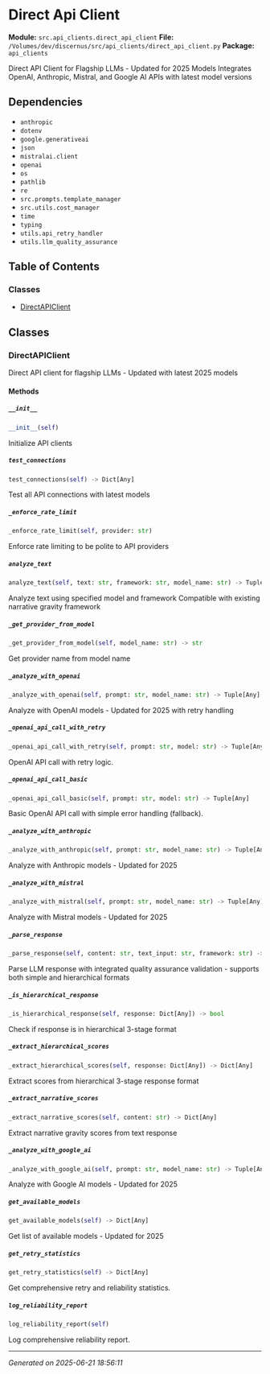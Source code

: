 # Direct Api Client

**Module:** `src.api_clients.direct_api_client`
**File:** `/Volumes/dev/discernus/src/api_clients/direct_api_client.py`
**Package:** `api_clients`

Direct API Client for Flagship LLMs - Updated for 2025 Models
Integrates OpenAI, Anthropic, Mistral, and Google AI APIs with latest model versions

## Dependencies

- `anthropic`
- `dotenv`
- `google.generativeai`
- `json`
- `mistralai.client`
- `openai`
- `os`
- `pathlib`
- `re`
- `src.prompts.template_manager`
- `src.utils.cost_manager`
- `time`
- `typing`
- `utils.api_retry_handler`
- `utils.llm_quality_assurance`

## Table of Contents

### Classes
- [DirectAPIClient](#directapiclient)

## Classes

### DirectAPIClient

Direct API client for flagship LLMs - Updated with latest 2025 models

#### Methods

##### `__init__`
```python
__init__(self)
```

Initialize API clients

##### `test_connections`
```python
test_connections(self) -> Dict[Any]
```

Test all API connections with latest models

##### `_enforce_rate_limit`
```python
_enforce_rate_limit(self, provider: str)
```

Enforce rate limiting to be polite to API providers

##### `analyze_text`
```python
analyze_text(self, text: str, framework: str, model_name: str) -> Tuple[Any]
```

Analyze text using specified model and framework
Compatible with existing narrative gravity framework

##### `_get_provider_from_model`
```python
_get_provider_from_model(self, model_name: str) -> str
```

Get provider name from model name

##### `_analyze_with_openai`
```python
_analyze_with_openai(self, prompt: str, model_name: str) -> Tuple[Any]
```

Analyze with OpenAI models - Updated for 2025 with retry handling

##### `_openai_api_call_with_retry`
```python
_openai_api_call_with_retry(self, prompt: str, model: str) -> Tuple[Any]
```

OpenAI API call with retry logic.

##### `_openai_api_call_basic`
```python
_openai_api_call_basic(self, prompt: str, model: str) -> Tuple[Any]
```

Basic OpenAI API call with simple error handling (fallback).

##### `_analyze_with_anthropic`
```python
_analyze_with_anthropic(self, prompt: str, model_name: str) -> Tuple[Any]
```

Analyze with Anthropic models - Updated for 2025

##### `_analyze_with_mistral`
```python
_analyze_with_mistral(self, prompt: str, model_name: str) -> Tuple[Any]
```

Analyze with Mistral models - Updated for 2025

##### `_parse_response`
```python
_parse_response(self, content: str, text_input: str, framework: str) -> Dict[Any]
```

Parse LLM response with integrated quality assurance validation - supports both simple and hierarchical formats

##### `_is_hierarchical_response`
```python
_is_hierarchical_response(self, response: Dict[Any]) -> bool
```

Check if response is in hierarchical 3-stage format

##### `_extract_hierarchical_scores`
```python
_extract_hierarchical_scores(self, response: Dict[Any]) -> Dict[Any]
```

Extract scores from hierarchical 3-stage response format

##### `_extract_narrative_scores`
```python
_extract_narrative_scores(self, content: str) -> Dict[Any]
```

Extract narrative gravity scores from text response

##### `_analyze_with_google_ai`
```python
_analyze_with_google_ai(self, prompt: str, model_name: str) -> Tuple[Any]
```

Analyze with Google AI models - Updated for 2025

##### `get_available_models`
```python
get_available_models(self) -> Dict[Any]
```

Get list of available models - Updated for 2025

##### `get_retry_statistics`
```python
get_retry_statistics(self) -> Dict[Any]
```

Get comprehensive retry and reliability statistics.

##### `log_reliability_report`
```python
log_reliability_report(self)
```

Log comprehensive reliability report.

---

*Generated on 2025-06-21 18:56:11*
